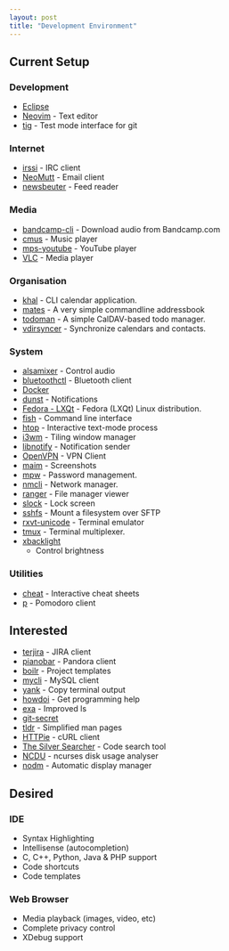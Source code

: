 ```yaml
---
layout: post
title: "Development Environment"
---
```

## Current Setup

### Development

* [Eclipse](http://www.eclipse.org/home/index.php)
* [Neovim](https://github.com/neovim/neovim) - Text editor
* [tig](https://github.com/jonas/tig) - Test mode interface for git

### Internet

* [irssi](https://github.com/irssi/irssi) - IRC client
* [NeoMutt](https://github.com/neomutt/neomutt) - Email client
* [newsbeuter](https://github.com/akrennmair/newsbeuter) - Feed reader

### Media

* [bandcamp-cli](https://github.com/iheanyi/bandcamp-dl) - Download audio from
  Bandcamp.com
* [cmus](https://github.com/cmus/cmus) - Music player
* [mps-youtube](https://github.com/mps-youtube/mps-youtube) - YouTube player
* [VLC](https://github.com/videolan/vlc) - Media player

### Organisation

* [khal](https://lostpackets.de/khal/) - CLI calendar application.
* [mates](https://github.com/pimutils/mates.rs) - A very simple commandline
  addressbook
* [todoman](https://github.com/pimutils/todoman) - A simple CalDAV-based todo
  manager.
* [vdirsyncer](https://github.com/pimutils/vdirsyncer) - Synchronize calendars
  and contacts.

### System

* [alsamixer](http://alsa.opensrc.org/Alsamixer) - Control audio
* [bluetoothctl](https://wiki.archlinux.org/index.php/bluetooth) - Bluetooth
  client
* [Docker](https://www.docker.com/)
* [dunst](https://github.com/dunst-project/dunst) - Notifications
* [Fedora - LXQt](https://spins.fedoraproject.org/en/lxqt/) - Fedora (LXQt) 
  Linux distribution.
* [fish](https://github.com/fish-shell/fish-shell) - Command line interface
* [htop](https://github.com/hishamhm/htop) - Interactive text-mode process
* [i3wm](https://github.com/i3/i3) - Tiling window manager
* [libnotify](https://developer.gnome.org/libnotify/) - Notification sender
* [OpenVPN](https://github.com/OpenVPN) - VPN Client
* [maim](https://github.com/naelstrof/maim) - Screenshots
* [mpw](https://github.com/ellioseven/docker-masterpassword) - Password
  management.
* [nmcli](https://fedoraproject.org/wiki/Networking/CLI) - Network manager.
* [ranger](https://github.com/ranger/ranger) - File manager viewer
* [slock](http://tools.suckless.org/slock/) - Lock screen
* [sshfs](https://github.com/libfuse/sshfs) - Mount a filesystem over SFTP
* [rxvt-unicode](http://software.schmorp.de/pkg/rxvt-unicode.html) - Terminal emulator
* [tmux](https://github.com/tmux/tmux) - Terminal multiplexer.
* [xbacklight](https://www.x.org/archive/X11R7.5/doc/man/man1/xbacklight.1.html)
  - Control brightness

### Utilities

* [cheat](https://github.com/chrisallenlane/cheat) - Interactive cheat sheets
* [p](https://github.com/chrismdp/p) - Pomodoro client

## Interested

* [terjira](https://github.com/keepcosmos/terjira) - JIRA client
* [pianobar](https://github.com/PromyLOPh/pianobar) - Pandora client
* [boilr](https://github.com/tmrts/boilr) - Project templates
* [mycli](https://github.com/dbcli/mycli) - MySQL client
* [yank](https://github.com/mptre/yank) - Copy terminal output
* [howdoi](https://github.com/gleitz/howdoi) - Get programming help
* [exa](https://github.com/ogham/exa) - Improved ls
* [git-secret](https://github.com/sobolevn/git-secret)
* [tldr](https://github.com/tldr-pages/tldr) - Simplified man pages
* [HTTPie](https://github.com/jakubroztocil/httpie) - cURL client
* [The Silver Searcher](https://github.com/ggreer/the_silver_searcher) - Code
   search tool
* [NCDU](https://dev.yorhel.nl/ncdu) - ncurses disk usage analyser
* [nodm](https://wiki.archlinux.org/index.php/Nodm) - Automatic display manager

## Desired

### IDE

* Syntax Highlighting
* Intellisense (autocompletion)
* C, C++, Python, Java & PHP support
* Code shortcuts
* Code templates

### Web Browser

* Media playback (images, video, etc)
* Complete privacy control
* XDebug support
